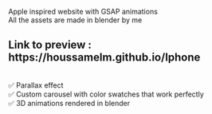 Apple inspired website with GSAP animations  <br>
All the assets are made in blender by me <br>
<h2>Link to preview : https://houssamelm.github.io/Iphone </h2>
<br>
✅ Parallax effect <br>
✅ Custom carousel with color swatches that work perfectly <br>
✅ 3D animations rendered in blender <br>
